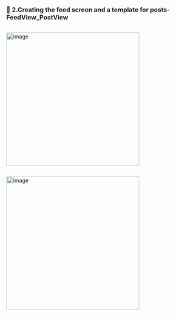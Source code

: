 ### 🔷 2.Creating the feed screen and a template for posts- FeedView_PostView

```swift

```

<img width="350" alt="image" src="">

```swift

```

<img width="350" alt="image" src="">
